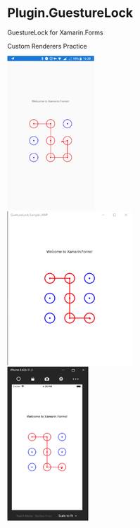 # Plugin.GuestureLock
GuestureLock for Xamarin.Forms 

Custom Renderers Practice

<div>
  <div>
    <img src="/image/Lock.Droid.png" height=350/>
  </div>
  
  <div>
    <img src="/image/Lock.UWP.png" height=350/>
  </div>
  <div>
    <img src="/image/lock.iOS.png" height=350/>
  </div>
</div>
